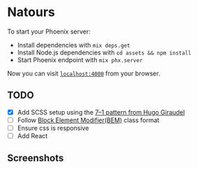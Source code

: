 # Natours

To start your Phoenix server:

  * Install dependencies with `mix deps.get`
  * Install Node.js dependencies with `cd assets && npm install`
  * Start Phoenix endpoint with `mix phx.server`

Now you can visit [`localhost:4000`](http://localhost:4000) from your browser.

## TODO
- [x] Add SCSS setup using the [7–1 pattern from Hugo Giraudel](https://www.sitepoint.com/architecture-sass-project/)
- [ ] Follow [Block Element Modifier(BEM)](http://vanseodesign.com/css/sass-directory-structures/) class format
- [ ] Ensure css is responsive
- [ ] Add React

## Screenshots
<!-- ![Home Page][./screenhots/homepage.jpg] -->
